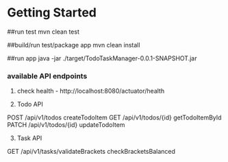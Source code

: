 # Getting Started

##run test
mvn clean test

##build/run test/package app
mvn clean install

##run app
java -jar ./target/TodoTaskManager-0.0.1-SNAPSHOT.jar


### available API endpoints
1) check health - http://localhost:8080/actuator/health

2) Todo API
    
POST   /api/v1/todos       createTodoItem
GET    /api/v1/todos/{id}  getTodoItemById
PATCH  /api/v1/todos/{id}  updateTodoItem

3) Task API

GET  /api/v1/tasks/validateBrackets  checkBracketsBalanced


